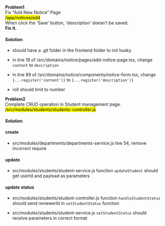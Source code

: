 
**Problem1** \
Fix "Add New Notice" Page \
<mark>/app/notices/add</mark> \
When click the 'Save' button, 'description' doesn't be saved. \
<b>Fix it.</b>

#### Solution
- should have a .git folder in the frontend folder to init husky

- in line 19 of /src/domains/notice/pages/add-notice-page.tsx, change `content` to `description` 

- in line 89 of /src/domains/notice/components/notice-form.tsx, change `{...register('content')}` to `{...register('description')}`

- roll should limit to number

**Problem2** \
Complete CRUD operation in Student management page. \
<mark>/src/modules/students/students-controller.js</mark>

#### Solution

#### create
- src/modules/departments/departments-service.js line 54, remove incorrect require

#### update
- src/modules/students/student-service.js function `updateStudent` should get userId and payload as parameters

#### update status
- src/modules/students/student-controller.js function `handleStudentStatus` should send reviewerId in `setStudentStatus` function

- src/modules/students/student-service.js 
  `setStudentStatus` should receive parameters in correct format